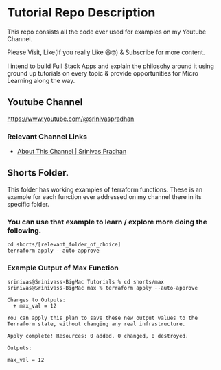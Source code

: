 # Tutorial Repo Description
This repo consists all the code ever used for examples on my Youtube Channel.

Please Visit, Like(If you really Like 😃🤓) & Subscribe for more content.

I intend to build Full Stack Apps and explain the philosohy around it using ground up tutorials on every topic & provide opportunities for Micro Learning along the way.

## Youtube Channel

https://www.youtube.com/@srinivaspradhan

### Relevant Channel Links

 - [About This Channel | Srinivas Pradhan](https://www.youtube.com/watch?v=47P5Fql-6DU)

## Shorts Folder.

This folder has working examples of terraform functions. These is an example for each function ever addressed on my channel there in its specific folder.

### You can use that example to learn / explore more doing the following.

```
cd shorts/[relevant_folder_of_choice]
terraform apply --auto-approve
```

### Example Output of Max Function

```
srinivas@Srinivass-BigMac Tutorials % cd shorts/max
srinivas@Srinivass-BigMac max % terraform apply --auto-approve

Changes to Outputs:
  + max_val = 12

You can apply this plan to save these new output values to the Terraform state, without changing any real infrastructure.

Apply complete! Resources: 0 added, 0 changed, 0 destroyed.

Outputs:

max_val = 12
```
